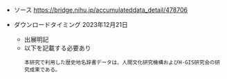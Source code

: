 # 

- ソース
  https://bridge.nihu.jp/accumulateddata_detail/478706
- ダウンロードタイミング
2023年12月21日

  - 出展明記
  - 以下を記載する必要あり
    ```
    本研究で利用した歴史地名辞書データは、人間文化研究機構およびH-GIS研究会の研究成果である。
    ```
